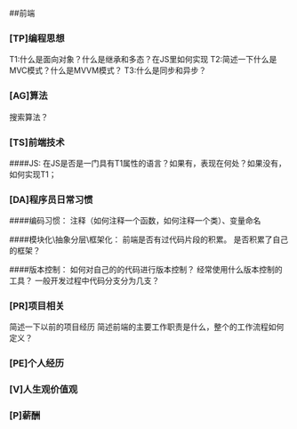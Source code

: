 ##前端

### [TP]编程思想 
T1:什么是面向对象？什么是继承和多态？在JS里如何实现
T2:简述一下什么是MVC模式？什么是MVVM模式？
T3:什么是同步和异步？


### [AG]算法
搜索算法？

### [TS]前端技术
####JS:
在JS是否是一门具有T1属性的语言？如果有，表现在何处？如果没有，如何实现T1；

### [DA]程序员日常习惯
####编码习惯：
注释（如何注释一个函数，如何注释一个类）、变量命名

####模块化\抽象分层\框架化：
前端是否有过代码片段的积累。
是否积累了自己的框架？

####版本控制：
如何对自己的的代码进行版本控制？
经常使用什么版本控制的工具？
一般开发过程中代码分支分为几支？



### [PR]项目相关
简述一下以前的项目经历
简述前端的主要工作职责是什么，整个的工作流程如何定义？



### [PE]个人经历 


### [V]人生观价值观


### [P]薪酬
